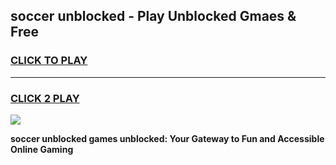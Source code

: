 
## soccer unblocked - Play Unblocked Gmaes & Free
<h3>
<a href="https://news.freeplayer.one?title=soccer_unblocked&ref=16F">CLICK TO PLAY</a></h3>
<hr>

<h3>
<a href="https://news.freeplayer.one?title=soccer_unblocked&ref=16F">CLICK 2 PLAY</a>
  
</h3>

<a href="https://news.freeplayer.one?title=soccer_unblocked&ref=16F/"><img src="https://clearcache.store/games.png"></a>


**soccer unblocked games unblocked: Your Gateway to Fun and Accessible Online Gaming**
